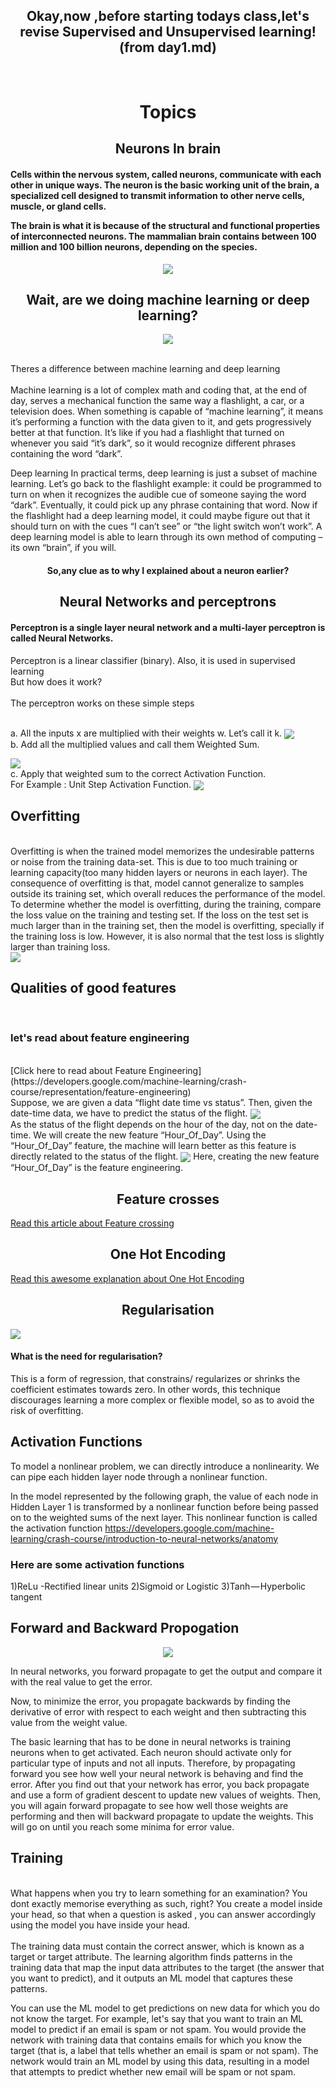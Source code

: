 <html>
  <h2 align="center">Okay,now ,before starting todays class,let's revise Supervised and Unsupervised learning!(from day1.md)</h2>
  </br>
<h1 align="center">Topics</h1>
<h2 align="center">Neurons In brain</h2>
  <h4>Cells within the nervous system, called neurons, communicate with each other in unique ways. The neuron is the basic working unit of the brain, a specialized cell designed to transmit information to other nerve cells, muscle, or gland cells.
    
The brain is what it is because of the structural and functional properties of interconnected neurons. The mammalian brain contains between 100 million and 100 billion neurons, depending on the species.
</h4>
<p align="center" >
  
<img src="http://www.brainfacts.org/-/media/Brainfacts2/Brain-Anatomy-and-Function/Anatomy/Article-Images/Neuron-Illustration.jpg?la=en&hash=1D4882EC74F982F033F232C296ADF8E5EB1D9F64" label=image />
</p>
<p align="center"
<img src="http://www.quickmeme.com/img/4f/4f6426cff43d5fded163b8c294d007b022eda8a18344b21fe7be3b8c69afbc25.jpg" label=image3 </img>
</p>

<h2 align="center">Wait, are we doing machine learning or deep learning?</h2>
<p align="center">
  

<img src="https://cdn-images-1.medium.com/max/1200/1*eJfR3ui_2SsPAyMYF5R00A.jpeg"  label=image6 />
</p>
 
 
 <br> Theres a difference between machine learning and deep learning
 </br>
 <br>Machine learning is a lot of complex math and coding that, at the end of day, serves a mechanical function the same way a flashlight, a car, or a television does. When something is capable of “machine learning”, it means it’s performing a function with the data given to it, and gets progressively better at that function. It’s like if you had a flashlight that turned on whenever you said “it’s dark”, so it would recognize different phrases containing the word “dark”.</br>

<p>Deep learning
In practical terms, deep learning is just a subset of machine learning.
  Let’s go back to the flashlight example: it could be programmed to turn on when it recognizes the audible cue of someone saying the word “dark”. Eventually, it could pick up any phrase containing that word. Now if the flashlight had a deep learning model, it could maybe figure out that it should turn on with the cues “I can’t see” or “the light switch won’t work”. A deep learning model is able to learn through its own method of computing – its own “brain”, if you will. </p>
 <h4 align="center"> So,any clue as to why I explained about a neuron earlier?</h4>
 
 
<h2 align="center">Neural Networks and perceptrons</h2>
<h4>Perceptron is a single layer neural network and a multi-layer perceptron is called Neural Networks.</h4>
Perceptron is a linear classifier (binary). Also, it is used in supervised learning
<br>But how does it work?</br>
<br>The perceptron works on these simple steps</br>

<br>a. All the inputs x are multiplied with their weights w. Let’s call it k.
<img src="https://cdn-images-1.medium.com/max/800/1*_Zy1C83cnmYUdETCeQrOgA.png" label=image4 align="center" />
</br>
b. Add all the multiplied values and call them Weighted Sum.

<img src="https://cdn-images-1.medium.com/max/800/1*xFd9VQnUM1H0kiCENsoYxg.gif" align="center" label=image5 />
<br>c. Apply that weighted sum to the correct Activation Function.
</br>
For Example : Unit Step Activation Function.
<img src="https://cdn-images-1.medium.com/max/800/1*0iOzeMS3s-3LTU9hYH9ryg.png"  label=image6 align="center" />

<h2>Overfitting</h2>
<br>Overfitting is when the trained model memorizes the undesirable patterns or noise from the training data-set. This is due to too much training or learning capacity(too many hidden layers or neurons in each layer). The consequence of overfitting is that, model cannot generalize to samples outside its training set, which overall reduces the performance of the model. To determine whether the model is overfitting, during the training, compare the loss value on the training and testing set. If the loss on the test set is much larger than in the training set, then the model is overfitting, specially if the training loss is low. However, it is also normal that the test loss is slightly larger than training loss.</br>


<img src="https://cdn-images-1.medium.com/max/1200/1*cdvfzvpkJkUudDEryFtCnA.png" label=image2 />
<h2>Qualities of good features</h2>
<br><h3>let's read about feature engineering</h3>
</br>
[Click here to read about Feature Engineering](https://developers.google.com/machine-learning/crash-course/representation/feature-engineering)
<br>Suppose, we are given a data “flight date time vs status”. Then, given the date-time data, we have to predict the status of the flight.
<img src="https://cdn-images-1.medium.com/max/800/1*4uxZB7gAd-1Vm4nVwtouwg.png" align=center label=image7 />
</br>
As the status of the flight depends on the hour of the day, not on the date-time. We will create the new feature “Hour_Of_Day”. Using the “Hour_Of_Day” feature, the machine will learn better as this feature is directly related to the status of the flight.
<img src="https://cdn-images-1.medium.com/max/800/1*U5ZAUIb_9nq2EqlhIC1WfA.png" align=center label=image8 />
Here, creating the new feature “Hour_Of_Day” is the feature engineering.
<h2 align="center"> Feature crosses</h2>

[Read this article about Feature crossing](https://developers.google.com/machine-learning/crash-course/feature-crosses/encoding-nonlinearity)
<h2 align="center">One Hot Encoding</h2>

[Read this awesome explanation about One Hot Encoding](https://machinelearningmastery.com/why-one-hot-encode-data-in-machine-learning/)

<h2 align="center">Regularisation</h2>
<img src="https://cdn-images-1.medium.com/max/800/1*zYfwoRcih4jzyDP3j3aVmQ.png" label=image3 />
<h4> What is the need for regularisation? </h4>

This is a form of regression, that constrains/ regularizes or shrinks the coefficient estimates towards zero. In other words, this technique discourages learning a more complex or flexible model, so as to avoid the risk of overfitting.


<h2> Activation Functions</h2>
To model a nonlinear problem, we can directly introduce a nonlinearity. We can pipe each hidden layer node through a nonlinear function.

In the model represented by the following graph, the value of each node in Hidden Layer 1 is transformed by a nonlinear function before being passed on to the weighted sums of the next layer. This nonlinear function is called the activation function
https://developers.google.com/machine-learning/crash-course/introduction-to-neural-networks/anatomy
<h3> Here are some activation functions</h3>
1)ReLu -Rectified linear units
2)Sigmoid or Logistic
3)Tanh — Hyperbolic tangent

<h2>Forward and Backward Propogation</h2>
<p align="center" >
<img src="https://www.bogotobogo.com/python/scikit-learn/images/NeuralNetwork2-Forward-Propagation/NN-with-components-w11-etc.png" label=lalala />
</p>

In neural networks, you forward propagate to get the output and compare it with the real value to get the error.

Now, to minimize the error, you propagate backwards by finding the derivative of error with respect to each weight and then subtracting this value from the weight value.

The basic learning that has to be done in neural networks is training neurons when to get activated. Each neuron should activate only for particular type of inputs and not all inputs. Therefore, by propagating forward you see how well your neural network is behaving and find the error. After you find out that your network has error, you back propagate and use a form of gradient descent to update new values of weights. Then, you will again forward propagate to see how well those weights are performing and then will backward propagate to update the weights. This will go on until you reach some minima for error value.
<h2>Training</h2>
<br>What happens when you try to learn something for an examination? You dont exactly memorise everything as such, right?
You create a model inside your head, so that when a question is asked , you can answer accordingly using the model you have inside your head.</br>
<br>The training data must contain the correct answer, which is known as a target or target attribute. The learning algorithm finds patterns in the training data that map the input data attributes to the target (the answer that you want to predict), and it outputs an ML model that captures these patterns.

You can use the ML model to get predictions on new data for which you do not know the target. For example, let's say that you want to train an ML model to predict if an email is spam or not spam. You would provide the network with training data that contains emails for which you know the target (that is, a label that tells whether an email is spam or not spam). The network would train an ML model by using this data, resulting in a model that attempts to predict whether new email will be spam or not spam.
</br>


</html>
